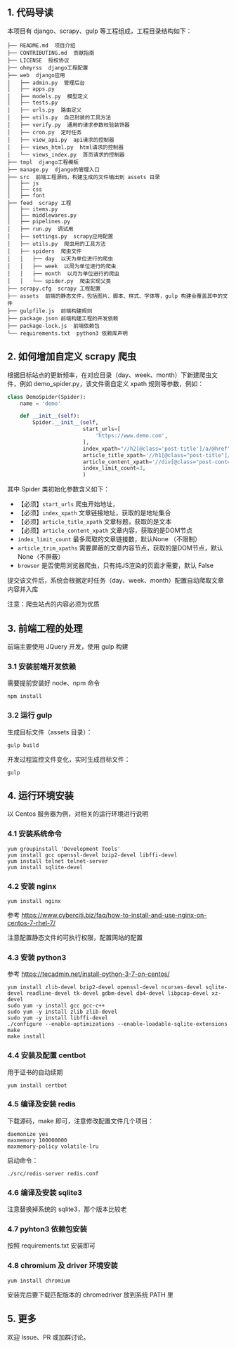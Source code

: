 ## 1. 代码导读

本项目有 django、scrapy、gulp 等工程组成，工程目录结构如下：

```
├── README.md  项目介绍
├── CONTRIBUTING.md  贡献指南
├── LICENSE  授权协议
├── ohmyrss  django工程配置
├── web  django应用
│   ├── admin.py  管理后台
│   ├── apps.py
│   ├── models.py  模型定义
│   ├── tests.py
│   ├── urls.py  路由定义
│   ├── utils.py  自己封装的工具方法
│   ├── verify.py  通用的请求参数校验装饰器
│   ├── cron.py  定时任务
│   ├── view_api.py  api请求的控制器
│   ├── views_html.py  html请求的控制器
│   └── views_index.py  首页请求的控制器
├── tmpl  django工程模板
├── manage.py  django的管理入口
├── src  前端工程源码，构建生成的文件输出到 assets 目录
│   ├── js
│   ├── css
│   ├── font
├── feed  scrapy 工程
│   ├── items.py
│   ├── middlewares.py
│   ├── pipelines.py
│   ├── run.py  调试用
│   ├── settings.py  scrapy应用配置
│   ├── utils.py  爬虫用的工具方法
│   ├── spiders  爬虫文件
│   │   ├── day  以天为单位进行的爬虫
│   │   ├── week  以周为单位进行的爬虫
│   │   ├── month  以月为单位进行的爬虫
│   │   └── spider.py  爬虫实现父类
├── scrapy.cfg  scrapy 工程配置
├── assets  前端的静态文件，包括图片、脚本、样式、字体等，gulp 构建会覆盖其中的文件
├── gulpfile.js  前端构建规则
├── package.json 前端构建工程的开发依赖
├── package-lock.js  前端依赖包
└── requirements.txt  python3 依赖库声明
```

## 2. 如何增加自定义 scrapy 爬虫
根据目标站点的更新频率，在对应目录（day、week、month）下新建爬虫文件，例如 demo_spider.py，该文件需自定义 xpath 规则等参数，例如：

```python
class DemoSpider(Spider):
    name = 'demo'

    def __init__(self):
        Spider.__init__(self,
                        start_urls=[
                            'https://www.demo.com',
                        ],
                        index_xpath="//h2[@class='post-title']/a/@href",
                        article_title_xpath='//h1[@class="post-title"]/a/text()',
                        article_content_xpath='//div[@class="post-content"]',
                        index_limit_count=3,
                        )
```

其中 Spider 类初始化参数含义如下：
- 【必须】`start_urls` 爬虫开始地址，
- 【必须】`index_xpath` 文章链接地址，获取的是地址集合
- 【必须】`article_title_xpath` 文章标题，获取的是文本
- 【必须】`article_content_xpath` 文章内容，获取的是DOM节点
- `index_limit_count` 最多爬取的文章链接数，默认None （不限制）
- `article_trim_xpaths` 需要屏蔽的文章内容节点，获取的是DOM节点，默认None（不屏蔽）
- `browser` 是否使用浏览器爬虫，只有纯JS渲染的页面才需要，默认 False

提交该文件后，系统会根据定时任务（day、week、month）配置自动爬取文章内容并入库

注意：爬虫站点的内容必须为优质

## 3. 前端工程的处理

前端主要使用 JQuery 开发，使用 gulp 构建

### 3.1 安装前端开发依赖

需要提前安装好 node、npm 命令

```shell script
npm install
```

### 3.2 运行 gulp

生成目标文件（assets 目录）：

```shell script
gulp build
```

开发过程监控文件变化，实时生成目标文件：

```shell script
gulp
```

## 4. 运行环境安装
以 Centos 服务器为例，对相关的运行环境进行说明

### 4.1 安装系统命令

```
yum groupinstall 'Development Tools'
yum install gcc openssl-devel bzip2-devel libffi-devel
yum install telnet telnet-server
yum install sqlite-devel
```

### 4.2 安装 nginx

```shell script
yum install nginx
```
参考 https://www.cyberciti.biz/faq/how-to-install-and-use-nginx-on-centos-7-rhel-7/

注意配置静态文件的可执行权限，配置网站的配置

### 4.3 安装 python3
参考 https://tecadmin.net/install-python-3-7-on-centos/

```shell script
yum install zlib-devel bzip2-devel openssl-devel ncurses-devel sqlite-devel readline-devel tk-devel gdbm-devel db4-devel libpcap-devel xz-devel
sudo yum -y install gcc gcc-c++
sudo yum -y install zlib zlib-devel
sudo yum -y install libffi-devel
./configure --enable-optimizations --enable-loadable-sqlite-extensions
make
make install
```

### 4.4 安装及配置 centbot
用于证书的自动续期

```
yum install certbot
```

### 4.5 编译及安装 redis
下载源码，make 即可，注意修改配置文件几个项目：

```shell script
daemonize yes
maxmemory 100000000
maxmemory-policy volatile-lru
```

启动命令：
```shell script
./src/redis-server redis.conf
```

### 4.6 编译及安装 sqlite3
注意替换掉系统的 sqlite3，那个版本比较老

### 4.7 pyhton3 依赖包安装
按照 requirements.txt 安装即可

### 4.8 chromium 及 driver 环境安装
```
yum install chromium
```

安装完后要下载匹配版本的 chromedriver 放到系统 PATH 里

## 5. 更多
欢迎 Issue、PR 或加群讨论。
